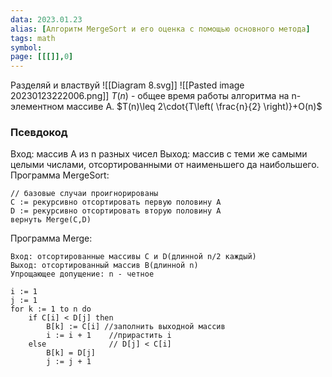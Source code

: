 ```yaml
---
data: 2023.01.23
alias: [Алгоритм MergeSort и его оценка с помощью основного метода]
tags: math
symbol:
page: [[[]],0]
---
```

Разделяй и властвуй
![[Diagram 8.svg]]
![[Pasted image 20230123222006.png]]
$T(n)$ - общее время работы алгоритма на n-элементном массиве A.
$T(n)\leq 2\cdot{T\left( \frac{n}{2} \right)}+O(n)$

### Псевдокод
Вход: массив A из n разных чисел
Выход: массив с теми же самыми целыми числами, отсортированными от наименьшего да наибольшего.
Программа MergeSort:
```pseduocode
// базовые случаи проигнорированы
C := рекурсивно отсортировать первую половину A
D := рекурсивно отсортировать вторую половину A
вернуть Merge(C,D)
```
Программа Merge:
```pseudocode
Вход: отсортированные массивы C и D(длинной n/2 каждый)
Выход: отсортированный массив B(длинной n)
Упрощающее допущение: n - четное

i := 1
j := 1
for k := 1 to n do
	if C[i] < D[j] then
		B[k] := C[i] //заполнить выходной массив
		i := i + 1    //прирастить i
	else              // D[j] < C[i]
		B[k] = D[j]
		j := j + 1
```
